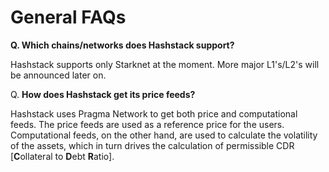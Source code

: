 # General FAQs

**Q. Which chains/networks does Hashstack support?**

Hashstack supports only Starknet at the moment. More major L1's/L2's will be announced later on.



Q. **How does Hashstack get its price feeds?**

Hashstack uses Pragma Network to get both price and computational feeds. The price feeds are used as a reference price for the users. Computational feeds, on the other hand, are used to calculate the volatility of the assets, which in turn drives the calculation of permissible CDR \[**C**ollateral to **D**ebt **R**atio].
